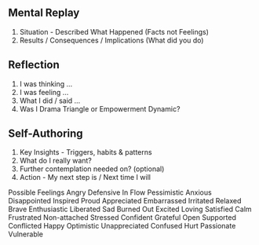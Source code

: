 ## Mental Replay

1. Situation - Described What Happened (Facts not Feelings)
1. Results / Consequences / Implications (What did you do)

## Reflection

1. I was thinking …
1. I was feeling …
1. What I did / said …
1. Was I Drama Triangle or Empowerment Dynamic?

## Self-Authoring

1. Key Insights - Triggers, habits & patterns
1. What do I really want?
1. Further contemplation needed on? (optional)
1. Action - My next step is / Next time I will


Possible Feelings
Angry
Defensive
In Flow
Pessimistic
Anxious
Disappointed
Inspired
Proud
Appreciated
Embarrassed
Irritated
Relaxed
Brave
Enthusiastic
Liberated
Sad
Burned Out
Excited
Loving
Satisfied
Calm
Frustrated
Non-attached
Stressed
Confident
Grateful
Open
Supported
Conflicted
Happy
Optimistic
Unappreciated
Confused
Hurt
Passionate
Vulnerable


